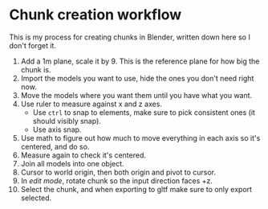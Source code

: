 # Chunk creation workflow
This is my process for creating chunks in Blender, written down here so I don't forget it.

1. Add a 1m plane, scale it by 9. This is the reference plane for how big the chunk is.
2. Import the models you want to use, hide the ones you don't need right now.
3. Move the models where you want them until you have what you want.
4. Use ruler to measure against x and z axes.
    * Use `ctrl` to snap to elements, make sure to pick consistent ones (it should visibly snap).
    * Use axis snap.
5. Use math to figure out how much to move everything in each axis so it's centered, and do so.
6. Measure again to check it's centered.
7. Join all models into one object.
8. Cursor to world origin, then both origin and pivot to cursor.
9. In *edit mode*, rotate chunk so the input direction faces +z. 
10. Select the chunk, and when exporting to gltf make sure to only export selected.